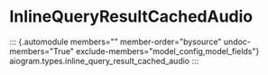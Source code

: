 # InlineQueryResultCachedAudio

::: {.automodule members="" member-order="bysource" undoc-members="True" exclude-members="model_config,model_fields"}
aiogram.types.inline_query_result_cached_audio
:::
